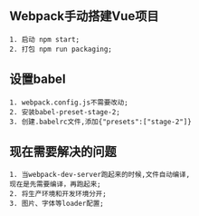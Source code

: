 ## Webpack手动搭建Vue项目

    1. 启动 npm start;
    2. 打包 npm run packaging;
## 设置babel

    1. webpack.config.js不需要改动;
    2. 安装babel-preset-stage-2;
    3. 创建.babelrc文件,添加{"presets":["stage-2"]}

## 现在需要解决的问题

    1. 当webpack-dev-server跑起来的时候,文件自动编译,
    现在是先需要编译，再跑起来;
    2. 将生产环境和开发环境分开;
    3. 图片、字体等loader配置;

